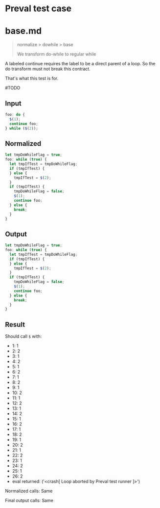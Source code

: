 # Preval test case

# base.md

> normalize > dowhile > base
>
> We transform do-while to regular while

A labeled continue requires the label to be a direct parent of a loop. So the do transform must not break this contract.

That's what this test is for.

#TODO

## Input

`````js filename=intro
foo: do {
  $(1);
  continue foo;
} while ($(2));
`````

## Normalized

`````js filename=intro
let tmpDoWhileFlag = true;
foo: while (true) {
  let tmpIfTest = tmpDoWhileFlag;
  if (tmpIfTest) {
  } else {
    tmpIfTest = $(2);
  }
  if (tmpIfTest) {
    tmpDoWhileFlag = false;
    $(1);
    continue foo;
  } else {
    break;
  }
}
`````

## Output

`````js filename=intro
let tmpDoWhileFlag = true;
foo: while (true) {
  let tmpIfTest = tmpDoWhileFlag;
  if (tmpIfTest) {
  } else {
    tmpIfTest = $(2);
  }
  if (tmpIfTest) {
    tmpDoWhileFlag = false;
    $(1);
    continue foo;
  } else {
    break;
  }
}
`````

## Result

Should call `$` with:
 - 1: 1
 - 2: 2
 - 3: 1
 - 4: 2
 - 5: 1
 - 6: 2
 - 7: 1
 - 8: 2
 - 9: 1
 - 10: 2
 - 11: 1
 - 12: 2
 - 13: 1
 - 14: 2
 - 15: 1
 - 16: 2
 - 17: 1
 - 18: 2
 - 19: 1
 - 20: 2
 - 21: 1
 - 22: 2
 - 23: 1
 - 24: 2
 - 25: 1
 - 26: 2
 - eval returned: ('<crash[ Loop aborted by Preval test runner ]>')

Normalized calls: Same

Final output calls: Same

